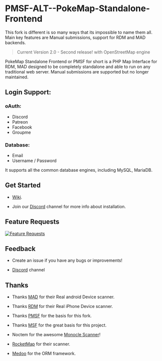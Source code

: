# PMSF-ALT--PokeMap-Standalone-Frontend

This fork is different is so many ways that its impossible to name them all. Main key features are Manual submissions, support for RDM and MAD backends. 

> Current Version 2.0 - Second release! with OpenStreetMap engine

PokeMap Standalone Frontend or PMSF for short is a PHP Map Interface for RDM, MAD designed to be completely standalone and able to run on any traditional web server. Manual submissions are supported but no longer maintained.

## Login Support:
### oAuth:
* Discord
* Patreon
* Facebook
* Groupme

### Database:
* Email
* Username / Password


It supports all the common database engines, including MySQL, MariaDB.

## Get Started
* [Wiki](https://github.com/pmsf/PMSF/wiki).

* Join our [Discord](https://discord.gg/yGujp8D) channel for more info about installation.

## Feature Requests
[![Feature Requests](https://feathub.com/pmsf/PMSF?format=svg)](https://feathub.com/pmsf/PMSF)

## Feedback
* Create an issue if you have any bugs or improvements!

* [Discord](https://discord.gg/yGujp8D) channel

## Thanks
* Thanks [MAD](https://github.com/Map-A-Droid/MAD) for their Real android Device scanner.

* Thanks [RDM](https://github.com/RealDeviceMap/RealDeviceMap) for their Real iPhone Device scanner.

* Thanks [PMSF](https://github.com/Glennmen/PMSF) for the basis for this fork.

* Thanks [MSF](https://github.com/Nuro/MSF) for the great basis for this project.

* Noctem for the awesome [Monocle Scanner](https://github.com/Noctem/Monocle)!

* [RocketMap](https://github.com/RocketMap/RocketMap) for their scanner.

* [Medoo](http://medoo.in) for the ORM framework.
